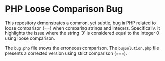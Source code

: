 # PHP Loose Comparison Bug

This repository demonstrates a common, yet subtle, bug in PHP related to loose comparison (==) when comparing strings and integers.  Specifically, it highlights the issue where the string '0' is considered equal to the integer 0 using loose comparison.

The `bug.php` file shows the erroneous comparison. The `bugSolution.php` file presents a corrected version using strict comparison (===).